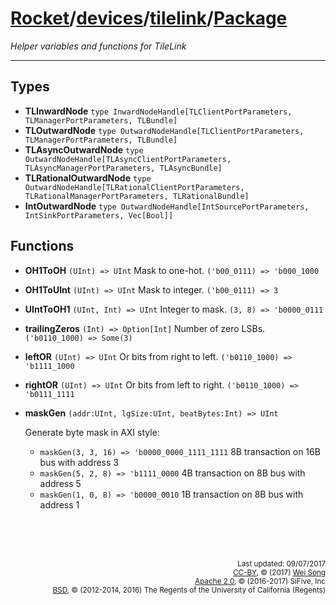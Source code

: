 [Rocket](../../Readme.md)/[devices](../../devices.md)/[tilelink](../tilelink.md)/[Package](https://github.com/freechipsproject/rocket-chip/blob/master/src/main/scala/devices/tilelink/package.scala)
=====================

*Helper variables and functions for TileLink*

**********************

Types
------------

+ **TLInwardNode** `type InwardNodeHandle[TLClientPortParameters, TLManagerPortParameters, TLBundle]`
+ **TLOutwardNode** `type OutwardNodeHandle[TLClientPortParameters, TLManagerPortParameters, TLBundle]`
+ **TLAsyncOutwardNode** `type OutwardNodeHandle[TLAsyncClientPortParameters, TLAsyncManagerPortParameters, TLAsyncBundle]`
+ **TLRationalOutwardNode** `type OutwardNodeHandle[TLRationalClientPortParameters, TLRationalManagerPortParameters, TLRationalBundle]`
+ **IntOutwardNode** `type OutwardNodeHandle[IntSourcePortParameters, IntSinkPortParameters, Vec[Bool]]`

Functions
--------------

+ **OH1ToOH** `(UInt) => UInt`  Mask to one-hot. `('b00_0111) => 'b000_1000`
+ **OH1ToUInt** `(UInt) => UInt` Mask to integer. `('b00_0111) => 3`
+ **UIntToOH1** `(UInt, Int) => UInt` Integer to mask. `(3, 8) => 'b0000_0111`
+ **trailingZeros** `(Int) => Option[Int]` Number of zero LSBs. `('b0110_1000) => Some(3)`
+ **leftOR** `(UInt) => UInt` Or bits from right to left. `('b0110_1000) => 'b1111_1000`
+ **rightOR** `(UInt) => UInt` Or bits from left to right. `('b0110_1000) => 'b0111_1111`
+ **maskGen** `(addr:UInt, lgSize:UInt, beatBytes:Int) => UInt`

    Generate byte mask in AXI style:
    + `maskGen(3, 3, 16) => 'b0000_0000_1111_1111` 8B transaction on 16B bus with address 3
    + `maskGen(5, 2, 8) => 'b1111_0000` 4B transaction on 8B bus with address 5
    + `maskGen(1, 0, 8) => 'b0000_0010` 1B transaction on 8B bus with address 1


<br><br><br><p align="right">
<sub>
Last updated: 09/07/2017<br>
[CC-BY](https://creativecommons.org/licenses/by/3.0/), &copy; (2017) [Wei Song](mailto:wsong83@gmail.com)<br>
[Apache 2.0](https://github.com/freechipsproject/rocket-chip/blob/master/LICENSE.SiFive), &copy; (2016-2017) SiFive, Inc<br>
[BSD](https://github.com/freechipsproject/rocket-chip/blob/master/LICENSE.Berkeley), &copy; (2012-2014, 2016) The Regents of the University of California (Regents)
</sub>
</p>
